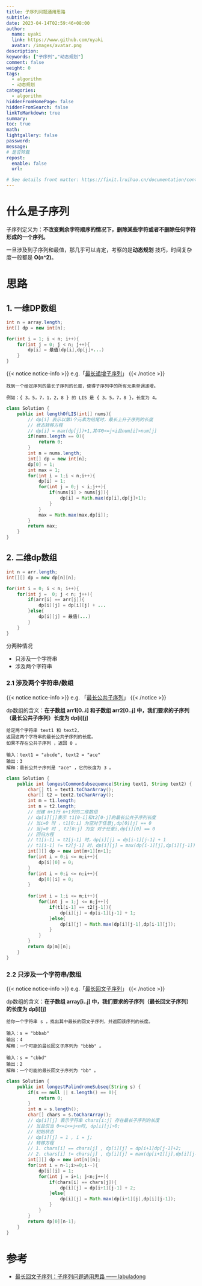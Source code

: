 ```yaml
---
title: 子序列问题通用思路
subtitle:
date: 2023-04-14T02:59:46+08:00
author:
  name: uyaki
  link: https://www.github.com/uyaki
  avatar: /images/avatar.png
description: 
keywords: ["子序列","动态规划"]
comment: false
weight: 0
tags:
  - algorithm
  - 动态规划
categories:
  - algorithm
hiddenFromHomePage: false
hiddenFromSearch: false
linkToMarkdown: true
summary:
toc: true
math: 
lightgallery: false
password:
message:
# 是否转载
repost:
  enable: false
  url:

# See details front matter: https://fixit.lruihao.cn/documentation/content-management/introduction/#front-matter
---
```


<!--more-->

# 什么是子序列
子序列定义为：**不改变剩余字符顺序的情况下，删除某些字符或者不删除任何字符形成的一个序列。**

一旦涉及到子序列和最值，那几乎可以肯定，考察的是**动态规划** 技巧，时间复杂度一般都是 **O(n^2)**。

# 思路
## 1. 一维DP数组

```java
int n = array.length;
int[] dp = new int[n];

for(int i = 1; i < n; i++){
    for(int j = 0; j < n; j++){
        dp[i] = 最值(dp[i],dp[j]+...)
    }
}
```

{{< notice notice-info >}}
e.g.「[最长递增子序列](https://leetcode.cn/problems/longest-increasing-subsequence/)」
{{< /notice >}}

```
找到一个给定序列的最长子序列的长度，使得子序列中的所有元素单调递增。

例如：{ 3，5，7，1，2，8 } 的 LIS 是 { 3，5，7，8 }，长度为 4。
```

```java
class Solution {
    public int lengthOfLIS(int[] nums){
        // dp[i] 表示以第i个元素为结尾时，最长上升子序列的长度
        // 状态转移方程
        // dp[i] = max(dp[j])+1,其中0<=j<i且num[i]>num[j]
        if(nums.length == 0){
            return 0;
        }
        int n = nums.length;
        int[] dp = new int[n];
        dp[0] = 1;
        int max = 1;
        for(int i = 1;i < n;i++){
            dp[i] = 1;
            for(int j = 0;j < i;j++){
                if(nums[i] > nums[j]){
                    dp[i] = Math.max(dp[i],dp[j]+1);
                }
            }
            max = Math.max(max,dp[i]);
        }
        return max;
    }
}
```

## 2. 二维dp数组

```java
int n = arr.length;
int[][] dp = new dp[n][n];

for(int i = 0; i < n; i++){
    for(int j =  0; j < n; j++){
        if(arr[i] == arr[j]){
            dp[i][j] = dp[i][j] + ...
        }else{
            dp[i][j] = 最值(...)
        }
    }
}
```

分两种情况

- 只涉及一个字符串
- 涉及两个字符串

### 2.1 **涉及两个字符串/数组**

{{< notice notice-info >}}
e.g. 「[最长公共子序列](https://leetcode.cn/problems/longest-common-subsequence/)」
{{< /notice >}}

dp数组的含义：**在子数组 arr1[0..i] 和子数组 arr2[0..j] 中，我们要求的子序列（最长公共子序列）长度为 dp[i][j]**

```
给定两个字符串 text1 和 text2，
返回这两个字符串的最长公共子序列的长度。
如果不存在公共子序列 ，返回 0 。

输入：text1 = "abcde", text2 = "ace" 
输出：3  
解释：最长公共子序列是 "ace" ，它的长度为 3 。
```

```java
class Solution {
    public int longestCommonSubsequence(String text1, String text2) {
        char[] t1 = text1.toCharArray();
        char[] t2 = text2.toCharArray();
        int m = t1.length;
        int n = t2.length;
        // 创建 m+1行 n+1列的二维数组
        // dp[i][j]表示 t1[0-i]和t2[0-j]的最长公共子序列长度
        // 当i=0 时 ，t1[0:i] 为空对于任意j,dp[0][j] == 0
        // 当j=0 时 , t2[0:j] 为空 对于任意i,dp[i][0] == 0
        // 回归方程
        // t1[i-1] = t2[j-1] 时，dp[i][j] = dp[i-1][j-1] + 1
        // t1[i-1] != t2[j-1] 时，dp[i][j] = max(dp[i-1][j],dp[i][j-1]) 
        int[][] dp = new int[m+1][n+1];
        for(int i = 0;i <= m;i++){
            dp[i][0] = 0; 
        }
        for(int i = 0;i <= n;i++){
            dp[0][i] = 0;
        }
        
        for(int i = 1;i <= m;i++){
            for(int j = 1;j <= n;j++){
                if(t1[i-1] == t2[j-1]){
                    dp[i][j] = dp[i-1][j-1] + 1;
                }else{
                    dp[i][j] = Math.max(dp[i][j-1],dp[i-1][j]);
                }
            }
        }
        return dp[m][n];
    }
}
```

### 2.2 只涉及一个字符串/数组

{{< notice notice-info >}}
e.g.「[最长回文子序列](https://leetcode.cn/problems/longest-palindromic-subsequence/)」
{{< /notice >}}

dp数组的含义：**在子数组 array[i..j] 中，我们要求的子序列（最长回文子序列）的长度为 dp[i][j]**

```
给你一个字符串 s ，找出其中最长的回文子序列，并返回该序列的长度。

输入：s = "bbbab"
输出：4
解释：一个可能的最长回文子序列为 "bbbb" 。

输入：s = "cbbd"
输出：2
解释：一个可能的最长回文子序列为 "bb" 。
```

```java
class Solution {
    public int longestPalindromeSubseq(String s) {
    	if(s == null || s.length() == 0){
            return 0;
        }
        int n = s.length();
        char[] chars = s.toCharArray();
        // dp[i][j] 表示字符串 chars[i:j] 存在最长子序列的长度
        // 当且仅当 0<=i<=j<n时, dp[i][j]>0;
        // 初始状态
        // dp[i][j] = 1 , i = j;
        // 转移方程
        // 1. chars[i] == chars[j] , dp[i][j] = dp[i+1]dp[j-1]+2;
        // 2. chars[i] != chars[j] , dp[i][j] = max(dp[i+1][j],dp[i][j-1])
        int[][] dp = new int[n][n];
        for(int i = n-1;i>=0;i--){
            dp[i][i] = 1;
            for(int j = i+1; j<n;j++){
                if(chars[i] == chars[j]){
                    dp[i][j] = dp[i+1][j-1] + 2;
                }else{
                    dp[i][j] = Math.max(dp[i+1][j],dp[i][j-1]);
                }
            }
        }
        return dp[0][n-1];
    }
}
```

# 参考

- [最长回文子序列：子序列问题通用思路 —— labuladong](https://zhuanlan.zhihu.com/p/100994146)
